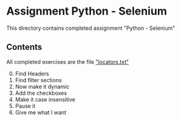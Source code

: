 # Assignment Python - Selenium

This directory contains completed assignment "Python - Selenium"

## Contents

All completed exercises are the file ["locators.txt"](./locators.txt)

0. Find Headers
1. Find filter sections
2. Now make it dynamic
3. Add the checkboxes
4. Make it case insensitive
5. Pause it
5. Give me what I want
